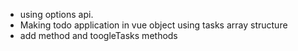 - using options api.
- Making todo application in vue object using tasks array structure
- add method and toogleTasks methods
